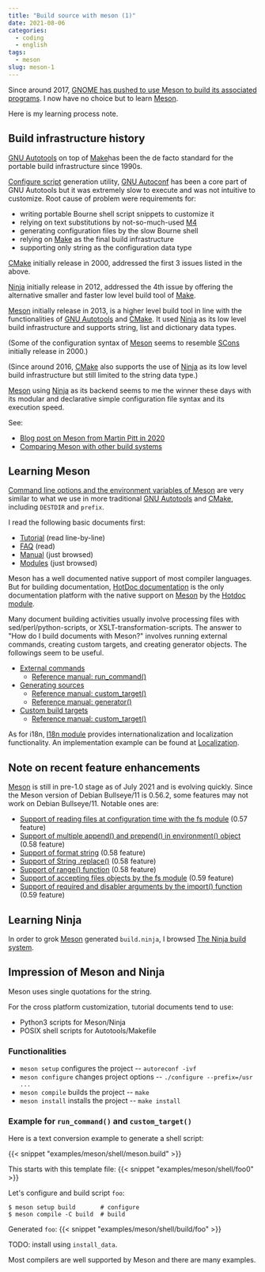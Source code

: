 ```yaml
---
title: "Build source with meson (1)"
date: 2021-08-06
categories:
  - coding
  - english
tags:
  - meson
slug: meson-1
---
```


Since around 2017,
[GNOME has pushed to use Meson to build its associated programs](https://wiki.gnome.org/Initiatives/GnomeGoals/MesonPorting).
I now have no choice but to learn
[Meson](https://mesonbuild.com/index.html).

Here is my learning process note.

## Build infrastructure history

[GNU Autotools](https://en.wikipedia.org/wiki/GNU_Autotools) on top of
[Make](https://en.wikipedia.org/wiki/Make_(software))has been the de facto
standard for the portable build infrastructure since 1990s.

[Configure script](https://en.wikipedia.org/wiki/Configure_script) generation
utility, [GNU Autoconf](https://en.wikipedia.org/wiki/Autoconf) has been a core
part of GNU Autotools but it was extremely slow to execute and was not
intuitive to customize.  Root cause of problem were requirements for:

* writing portable Bourne shell script snippets to customize it
* relying on text substitutions by not-so-much-used [M4](https://en.wikipedia.org/wiki/M4_(computer_language))
* generating configuration files by the slow Bourne shell
* relying on [Make](https://en.wikipedia.org/wiki/Make_(software)) as the final build infrastructure
* supporting only string as the configuration data type

[CMake](https://en.wikipedia.org/wiki/CMake) initially release in 2000,
addressed the first 3 issues listed in the above.

[Ninja](https://en.wikipedia.org/wiki/Ninja_(build_system)) initially release
in 2012, addressed the 4th issue by offering the alternative smaller and faster
low level build tool of [Make](https://en.wikipedia.org/wiki/Make_(software)).

[Meson](https://mesonbuild.com/index.html) initially release
in 2013, is a higher level build tool in line with the functionalities of
[GNU Autotools](https://en.wikipedia.org/wiki/GNU_Autotools) and
[CMake](https://en.wikipedia.org/wiki/CMake).  It used
[Ninja](https://en.wikipedia.org/wiki/Ninja_(build_system)) as its low level
build infrastructure and supports string, list and dictionary data types.

(Some of the configuration syntax of [Meson](https://mesonbuild.com/index.html)
seems to resemble [SCons](https://en.wikipedia.org/wiki/SCons) initially
release in 2000.)

(Since around 2016, [CMake](https://en.wikipedia.org/wiki/CMake) also supports
the use of [Ninja](https://en.wikipedia.org/wiki/Ninja_(build_system)) as its
low level build infrastructure but still limited to the string data type.)

[Meson](https://mesonbuild.com/index.html) using
[Ninja](https://en.wikipedia.org/wiki/Ninja_(build_system)) as its backend
seems to me the winner these days with its modular and declarative simple
configuration file syntax and its execution speed.

See:
* [Blog post on Meson from Martin Pitt in 2020](https://piware.de/post/2020-11-06-meson/)
* [Comparing Meson with other build systems](https://mesonbuild.com/Comparisons.html)

## Learning Meson

[Command line options and the environment variables of Meson](https://mesonbuild.com/Commands.html)
are very similar to what we use in more traditional
[GNU Autotools](https://en.wikipedia.org/wiki/GNU_Autotools) and
[CMake](https://en.wikipedia.org/wiki/CMake), including `DESTDIR` and
`prefix`.

I read the following basic documents first:
* [Tutorial](https://mesonbuild.com/Tutorial.html) (read line-by-line)
* [FAQ](https://mesonbuild.com/FAQ.html) (read)
* [Manual](https://mesonbuild.com/Manual.html) (just browsed)
* [Modules](https://mesonbuild.com/Modules.html) (just browsed)

Meson has a well documented native support of most compiler languages.  But for
building documentation,
[HotDoc documentation](https://hotdoc.github.io/)
is the only documentation platform with the native support on
[Meson](https://mesonbuild.com/index.html)
by the
[Hotdoc module](https://mesonbuild.com/Hotdoc-module.html).

Many document building activities usually involve processing files with
sed/perl/python-scripts, or XSLT-transformation-scripts.  The answer to "How do
I build documents with Meson?" involves running external commands, creating
custom targets, and creating generator objects.  The followings seem to be useful.

* [External commands](https://mesonbuild.com/External-commands.html)
    * [Reference manual: run_command()](https://mesonbuild.com/Reference-manual.html#run_command)
* [Generating sources](https://mesonbuild.com/Generating-sources.html)
    * [Reference manual: custom_target()](https://mesonbuild.com/Reference-manual.html#custom_target)
    * [Reference manual: generator()](https://mesonbuild.com/Reference-manual.html#generator)
* [Custom build targets](https://mesonbuild.com/Custom-build-targets.html)
    * [Reference manual: custom_target()](https://mesonbuild.com/Reference-manual.html#custom_target)

As for i18n,
[I18n module](https://mesonbuild.com/i18n-module.html)
provides internationalization and localization functionality.  An
implementation example can be found at
[Localization](https://mesonbuild.com/Localisation.html).

## Note on recent feature enhancements

[Meson](https://mesonbuild.com/index.html) is still in pre-1.0 stage as of July
2021 and is evolving quickly.  Since the Meson version of Debian Bullseye/11 is
0.56.2, some features may not work on Debian Bullseye/11.  Notable ones are:

* [Support of reading files at configuration time with the fs module](https://mesonbuild.com/Release-notes-for-0-57-0.html#support-for-reading-files-at-configuration-time-with-the-fs-module) (0.57 feature)
* [Support of multiple append() and prepend() in environment() object](https://mesonbuild.com/Release-notes-for-0-58-0.html#multiple-append-and-prepend-in-environment-object) (0.58 feature)
* [Support of format string](https://mesonbuild.com/Release-notes-for-0-58-0.html#introducing-format-strings-to-the-meson-language) (0.58 feature)
* [Support of String .replace()](https://mesonbuild.com/Release-notes-for-0-58-0.html#string-replace) (0.58 feature)
* [Support of range() function](https://mesonbuild.com/Release-notes-for-0-58-0.html#new-range-function) (0.58 feature)
* [Support of accepting files objects by the fs module](https://mesonbuild.com/Release-notes-for-0-59-0.html#fs-module-now-accepts-files-objects) (0.59 feature)
* [Support of required and disabler arguments by the import() function](https://mesonbuild.com/Release-notes-for-0-59-0.html#the-import-function-gains-required-and-disabler-arguments) (0.59 feature)

## Learning Ninja

In order to grok [Meson](https://mesonbuild.com/index.html) generated
`build.ninja`, I browsed [The Ninja build system](https://ninja-build.org/manual.html).

## Impression of Meson and Ninja

Meson uses single quotations for the string.

For the cross platform customization, tutorial documents tend to use:
* Python3 scripts for Meson/Ninja
* POSIX shell scripts for Autotools/Makefile

### Functionalities

* `meson setup` configures the project -- `autoreconf -ivf`
* `meson configure` changes project options -- `./configure --prefix=/usr ...`
* `meson compile` builds the project -- `make`
* `meson install` installs the project -- `make install`

### Example for `run_command()` and `custom_target()`

Here is a text conversion example to generate a shell script:

{{< snippet "examples/meson/shell/meson.build" >}}

This starts with this template file:
{{< snippet "examples/meson/shell/foo0" >}}

Let's configure and build script `foo`:

```
$ meson setup build       # configure
$ meson compile -C build  # build
```
Generated `foo`:
{{< snippet "examples/meson/shell/build/foo" >}}

TODO: install using `install_data`.

Most compilers are well supported by Meson and there are many examples.

<!-- vim: set sw=2 sts=2 ai si et tw=79 ft=markdown: -->
